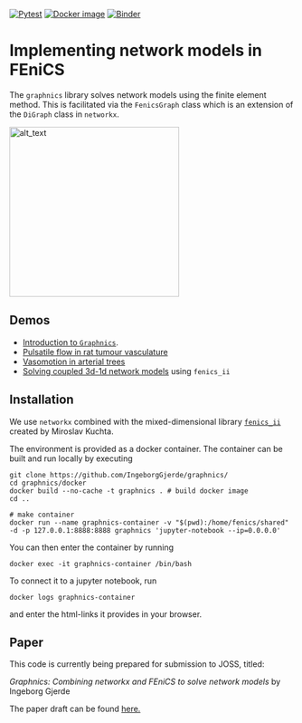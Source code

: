 [![Pytest](https://github.com/IngeborgGjerde/graphnics/actions/workflows/main.yml/badge.svg)](https://github.com/IngeborgGjerde/graphnics/actions/workflows/main.yml)
[![Docker image](https://github.com/IngeborgGjerde/graphnics/actions/workflows/docker-image.yml/badge.svg)](https://github.com/IngeborgGjerde/graphnics/actions/workflows/docker-image.yml)
[![Binder](https://mybinder.org/badge_logo.svg)](https://mybinder.org/v2/gh/IngeborgGjerde/graphnics/HEAD)

# Implementing network models in FEniCS

The `graphnics` library solves network models using the finite element method. This is facilitated via the `FenicsGraph` class which is an extension of the `DiGraph` class in `networkx`. 
 

[<img alt="alt_text" width="300px" src="pial-network.png" />]([https://www.google.com/](https://github.com/IngeborgGjerde/fenics-networks/pial-network.png?raw=true))

## Demos

- [Introduction to `Graphnics`](https://github.com/IngeborgGjerde/graphnics/blob/main/demo/Graphnics%20demo.ipynb).
- [Pulsatile flow in rat tumour vasculature](https://github.com/IngeborgGjerde/graphnics/blob/main/demo/Pulsatile%20flow%20on%20a%20real%20vascular%20network.ipynb)
- [Vasomotion in arterial trees](https://github.com/IngeborgGjerde/graphnics/blob/main/demo/Vasomotion%20in%20arterial%20trees.ipynb)
- [Solving coupled 3d-1d network models](https://github.com/IngeborgGjerde/graphnics/blob/main/demo/Coupled%201d-3d.ipynb) using `fenics_ii`

## Installation
We use `networkx` combined with the mixed-dimensional library [`fenics_ii`](https://github.com/MiroK/fenics_ii) created by Miroslav Kuchta. 

The environment is provided as a docker container. The container can be built and run locally by executing

```shell
git clone https://github.com/IngeborgGjerde/graphnics/
cd graphnics/docker 
docker build --no-cache -t graphnics . # build docker image
cd ..

# make container
docker run --name graphnics-container -v "$(pwd):/home/fenics/shared" -d -p 127.0.0.1:8888:8888 graphnics 'jupyter-notebook --ip=0.0.0.0'
```

You can then enter the container by running 
```shell
docker exec -it graphnics-container /bin/bash
```

To connect it to a jupyter notebook, run
```shell
docker logs graphnics-container
```
and enter the html-links it provides in your browser.

## Paper 

This code is currently being prepared for submission to JOSS, titled:

*Graphnics: Combining networkx and FEniCS to solve network models* by Ingeborg Gjerde

The paper draft can be found [here.](https://github.com/IngeborgGjerde/graphnics/blob/main/paper/joss.md)
